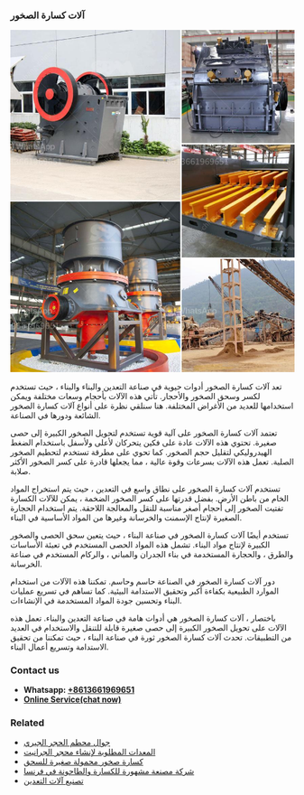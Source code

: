 <h3>آلات كسارة الصخور</h3><img src='1701746216.jpg' alt=''><p>تعد آلات كسارة الصخور أدوات حيوية في صناعة التعدين والبناء والبناء ، حيث تستخدم لكسر وسحق الصخور والأحجار. تأتي هذه الآلات بأحجام وسعات مختلفة ويمكن استخدامها للعديد من الأغراض المختلفة. هنا سنلقي نظرة على أنواع آلات كسارة الصخور الشائعة ودورها في الصناعة.</p><p>تعتمد آلات كسارة الصخور على آلية قوية تستخدم لتحويل الصخور الكبيرة إلى حصى صغيرة. تحتوي هذه الآلات عادة على فكين يتحركان لأعلى ولأسفل باستخدام الضغط الهيدروليكي لتقليل حجم الصخور. كما تحوي على مطرقة تستخدم لتحطيم الصخور الصلبة. تعمل هذه الآلات بسرعات وقوة عالية ، مما يجعلها قادرة على كسر الصخور الأكثر صلابة.</p><p>تستخدم آلات كسارة الصخور على نطاق واسع في التعدين ، حيث يتم استخراج المواد الخام من باطن الأرض. بفضل قدرتها على كسر الصخور الضخمة ، يمكن للآلات الكسارة تفتيت الصخور إلى أحجام أصغر مناسبة للنقل والمعالجة اللاحقة. يتم استخدام الحجارة الصغيرة لإنتاج الإسمنت والخرسانة وغيرها من المواد الأساسية في البناء.</p><p>تستخدم أيضًا آلات كسارة الصخور في صناعة البناء ، حيث يتعين سحق الحصى والصخور الكبيرة لإنتاج مواد البناء. تشمل هذه المواد الحصى المستخدم في تعبئة الأساسات والطرق ، والحجارة المستخدمة في بناء الجدران والمباني ، والركام المستخدم في صناعة الخرسانة.</p><p>دور آلات كسارة الصخور في الصناعة حاسم وحاسم. تمكننا هذه الآلات من استخدام الموارد الطبيعية بكفاءة أكبر وتحقيق الاستدامة البيئية. كما تساهم في تسريع عمليات البناء وتحسين جودة المواد المستخدمة في الإنشاءات.</p><p>باختصار ، آلات كسارة الصخور هي أدوات هامة في صناعة التعدين والبناء. تعمل هذه الآلات على تحويل الصخور الكبيرة إلى حصى صغيرة قابلة للتنقل والاستخدام في العديد من التطبيقات. تحدث آلات كسارة الصخور ثورة في صناعة البناء ، حيث تمكننا من تحقيق الاستدامة وتسريع أعمال البناء.</p><h3>Contact us</h3><ul><li><strong>Whatsapp:&nbsp;<a href="https://wa.me/8613661969651">+8613661969651</a></strong></li><li><a href="https://swt.shibang-china.com/?git&amp;zhl&amp;آلات كسارة الصخور"><strong>Online Service(chat now)</strong></a></li></ul><h3>Related</h3><ul><li><a href='جوال محطم الحجر الجيري.md'>جوال محطم الحجر الجيري</a></li><li><a href='المعدات المطلوبة لإنشاء محجر الجرانيت.md'>المعدات المطلوبة لإنشاء محجر الجرانيت</a></li><li><a href='كسارة صخور محمولة صغيرة للسحق.md'>كسارة صخور محمولة صغيرة للسحق</a></li><li><a href='شركة مصنعة مشهورة للكسارة والطاحونة في فرنسا.md'>شركة مصنعة مشهورة للكسارة والطاحونة في فرنسا</a></li><li><a href='تصنيع آلات التعدين.md'>تصنيع آلات التعدين</a></li></ul>